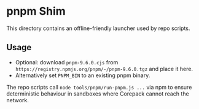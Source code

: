 # pnpm Shim

This directory contains an offline-friendly launcher used by repo scripts.

## Usage
- Optional: download `pnpm-9.6.0.cjs` from `https://registry.npmjs.org/pnpm/-/pnpm-9.6.0.tgz` and place it here.
- Alternatively set `PNPM_BIN` to an existing pnpm binary.

The repo scripts call `node tools/pnpm/run-pnpm.js ...` via npm to ensure deterministic behaviour in sandboxes where Corepack cannot reach the network.
